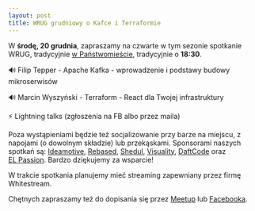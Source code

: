 ```yaml
---
layout: post
title: WRUG grudniowy o Kafce i Terraformie
---
```


W **środę, 20 grudnia**, zapraszamy na czwarte w tym sezonie spotkanie
WRUG, tradycyjnie [w Państwomieście](http://panstwomiasto.pl),
tradycyjnie o **18:30**.

🔊 Filip Tepper - Apache Kafka - wprowadzenie i podstawy budowy mikroserwisów

🔊 Marcin Wyszyński - Terraform - React dla Twojej infrastruktury

⚡ Lightning talks (zgłoszenia na FB albo przez maila)

Poza wystąpieniami będzie też socjalizowanie przy
barze na miejscu, z napojami (o dowolnym składzie)
lub przekąskami. Sponsorami naszych spotkań są:
[Ideamotive](https://ideamotive.co/),
[Rebased](https://rebased.pl/),
[Shedul](https://www.shedul.com/),
[Visuality](http://www.visuality.pl/),
[DaftCode](https://daftcode.pl/) oraz
[EL Passion](https://www.elpassion.com/).
Bardzo dziękujemy za wsparcie!

W trakcie spotkania planujemy mieć streaming
zapewniany przez firmę Whitestream.

Chętnych zapraszamy też do dopisania się przez
[Meetup](https://www.meetup.com/Warsaw-Ruby-Users-Group-WRUG/events/245492210/)
lub [Facebooka](https://www.facebook.com/events/131183944261509/).
